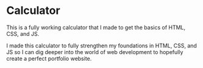# Calculator
This is a fully working calculator that I made to get the basics of HTML, CSS, and JS.

I made this calculator to fully strengthen my foundations in HTML, CSS, and JS so I can dig deeper 
into the world of web development to hopefully create a perfect portfolio website.
